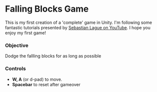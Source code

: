 
# Falling Blocks Game
 
This is my first creation of a 'complete' game in Unity. I'm following some fantastic tutorials presented by [Sebastian Lague on YouTube](https://www.youtube.com/channel/UCmtyQOKKmrMVaKuRXz02jbQ). I hope you enjoy my first game!

### Objective
Dodge the fallling blocks for as long as possible

### Controls

 - **W, A** (or d-pad) to move.
 - **Spacebar** to reset after gameover


